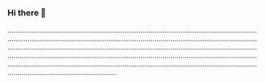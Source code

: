 ### Hi there 👋

..................................................................................................................................................................................................................................................................................................................................................................................................................................................................................................................................................................................................................................................................................................